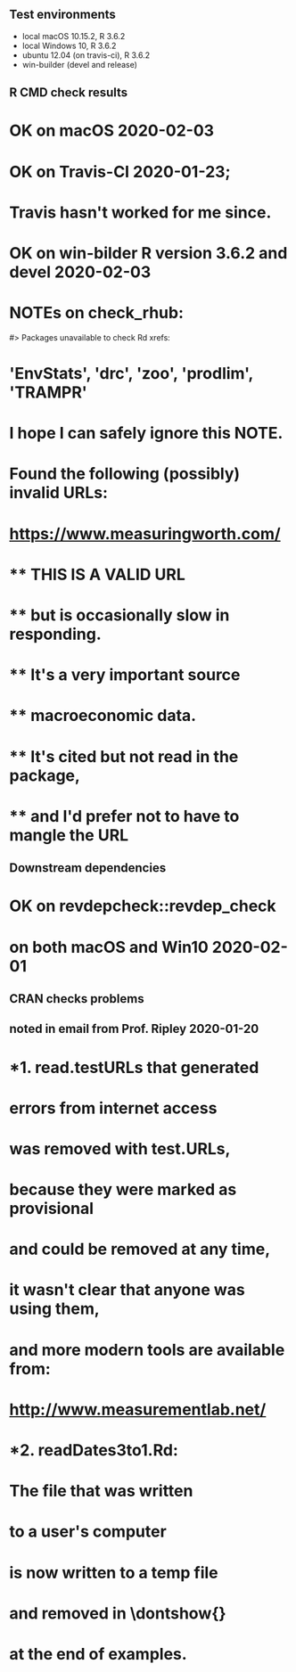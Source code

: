 ## Test environments
* local macOS 10.15.2, R 3.6.2
* local Windows 10, R 3.6.2 
* ubuntu 12.04 (on travis-ci), R 3.6.2
* win-builder (devel and release)

## R CMD check results

# OK on macOS 2020-02-03
# OK on Travis-CI 2020-01-23; 
#    Travis hasn't worked for me since.  
# OK on win-bilder R version 3.6.2 and devel 2020-02-03
# NOTEs on check_rhub: 

#> Packages unavailable to check Rd xrefs: 
# 'EnvStats', 'drc', 'zoo', 'prodlim', 'TRAMPR'
# I hope I can safely ignore this NOTE.   

#   Found the following (possibly) invalid URLs:
#   https://www.measuringworth.com/
#   ** THIS IS A VALID URL 
#   ** but is occasionally slow in responding. 
#   ** It's a very important source 
#   ** macroeconomic data.
#   ** It's cited but not read in the package, 
#   ** and I'd prefer not to have to mangle the URL

## Downstream dependencies
# OK on revdepcheck::revdep_check 
# on both macOS and Win10 2020-02-01

## CRAN checks problems 
## noted in email from Prof. Ripley 2020-01-20
# *1. read.testURLs that generated 
#     errors from internet access 
#  was removed with test.URLs, 
#  because they were marked as provisional
#  and could be removed at any time, 
#  it wasn't clear that anyone was using them,
#  and more modern tools are available from:
#  http://www.measurementlab.net/

# *2.  readDates3to1.Rd:  
#  The file that was written 
#  to a user's computer 
#  is now written to a temp file 
#  and removed in \dontshow{}
#  at the end of examples.  